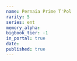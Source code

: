```yaml
---
name: Pernaia Prime T'Pol
rarity: 5
series: ent
memory_alpha:
bigbook_tier: -1
in_portal: true
date:
published: true
---
```



